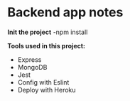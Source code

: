 # Backend app notes

**Init the project**
-npm install

**Tools used in this project:**

- Express
- MongoDB
- Jest
- Config with Eslint
- Deploy with Heroku
